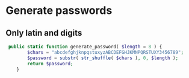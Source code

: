 # Generate passwords

## Only latin and digits

```php
 public static function generate_password( $length = 8 ) {
        $chars = "abcdefghjknpqstuxyzABCDEFGHJKMNPQRSTUXY3456789";
        $password = substr( str_shuffle( $chars ), 0, $length );
        return $password;
    }
```
